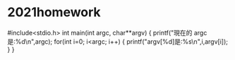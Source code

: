 # 2021homework
#include<stdio.h>
int main(int argc, char**argv)
{
    printf("現在的 argc是:%d\n",argc);
    for(int i=0; i<argc; i++)
    {
        printf("argv[%d]是:%s\n",i,argv[i]);
    }
}
